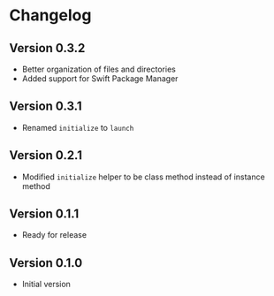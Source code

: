# Changelog

## Version 0.3.2

- Better organization of files and directories
- Added support for Swift Package Manager

## Version 0.3.1

- Renamed `initialize` to `launch`

## Version 0.2.1

- Modified `initialize` helper to be class method instead of instance method

## Version 0.1.1

- Ready for release

## Version 0.1.0

- Initial version